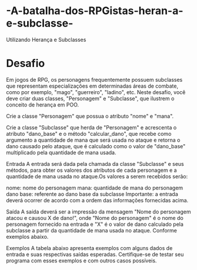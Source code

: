 # -A-batalha-dos-RPGistas-heran-a-e-subclasse-
Utilizando Herança e Subclasses

# Desafio
Em jogos de RPG, os personagens frequentemente possuem subclasses que representam especializações em determinadas áreas de combate, como por exemplo, "mago", "guerreiro", "ladino", etc. Neste desafio, você deve criar duas classes, "Personagem" e "Subclasse", que ilustrem o conceito de herança em POO.

Crie a classe "Personagem" que possua o atributo "nome" e "mana".

Crie a classe "Subclasse" que herda de "Personagem" e acrescenta o atributo "dano_base" e o método "calcular_dano", que recebe como argumento a quantidade de mana que será usada no ataque e retorna o dano causado pelo ataque, que é calculado como o valor de "dano_base" multiplicado pela quantidade de mana usada.

Entrada
A entrada será dada pela chamada da classe "Subclasse" e seus métodos, para obter os valores dos atributos de cada personagem e a quantidade de mana usada no ataque.Os valores a serem recebidos serão:

nome: nome do personagem
mana: quantidade de mana do personagem
dano base: referente ao dano base da subclasse
Importante: a entrada deverá ocorrer de acordo com a ordem das informações fornecidas acima.

Saída
A saída deverá ser a impressão da mensagem "Nome do personagem atacou e causou X de dano!", onde "Nome do personagem" é o nome do personagem fornecido na entrada e "X" é o valor de dano calculado pela subclasse a partir da quantidade de mana usada no ataque. Conforme exemplos abaixo.

Exemplos
A tabela abaixo apresenta exemplos com alguns dados de entrada e suas respectivas saídas esperadas. Certifique-se de testar seu programa com esses exemplos e com outros casos possíveis.
